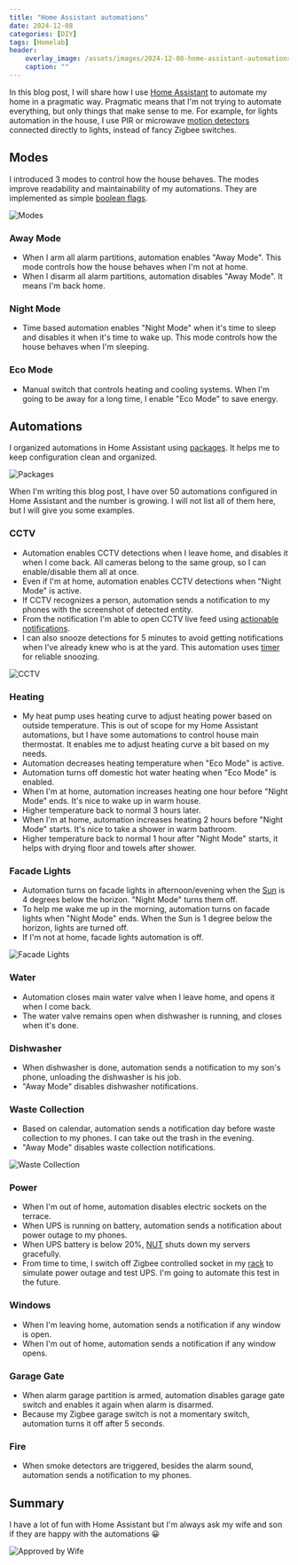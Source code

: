 ```yaml
---
title: "Home Assistant automations"
date: 2024-12-08
categories: [DIY]
tags: [Homelab]
header:
    overlay_image: /assets/images/2024-12-08-home-assistant-automations/overlay.jpg
    caption: ""
---
```


In this blog post, I will share how I use [Home Assistant](https://www.home-assistant.io/) to automate my home in a pragmatic way.
Pragmatic means that I'm not trying to automate everything, but only things that make sense to me.
For example, for lights automation in the house, I use PIR or microwave [motion detectors](https://en.wikipedia.org/wiki/Motion_detector) connected directly to lights, instead of fancy Zigbee switches.

## Modes

I introduced 3 modes to control how the house behaves.
The modes improve readability and maintainability of my automations.
They are implemented as simple [boolean flags](https://www.home-assistant.io/integrations/input_boolean/).

![Modes](/assets/images/2024-12-08-home-assistant-automations/input_boolean_modes.png)

### Away Mode

* When I arm all alarm partitions, automation enables "Away Mode". This mode controls how the house behaves when I'm not at home.
* When I disarm all alarm partitions, automation disables "Away Mode". It means I'm back home.

### Night Mode

* Time based automation enables "Night Mode" when it's time to sleep and disables it when it's time to wake up. This mode controls how the house behaves when I'm sleeping.

### Eco Mode

* Manual switch that controls heating and cooling systems. When I'm going to be away for a long time, I enable "Eco Mode" to save energy.

## Automations

I organized automations in Home Assistant using [packages](https://www.home-assistant.io/docs/configuration/packages/).
It helps me to keep configuration clean and organized.

![Packages](/assets/images/2024-12-08-home-assistant-automations/automation_packages.png)

When I'm writing this blog post, I have over 50 automations configured in Home Assistant and the number is growing.
I will not list all of them here, but I will give you some examples.

### CCTV

* Automation enables CCTV detections when I leave home, and disables it when I come back. All cameras belong to the same group, so I can enable/disable them all at once.
* Even if I'm at home, automation enables CCTV detections when "Night Mode" is active.
* If CCTV recognizes a person, automation sends a notification to my phones with the screenshot of detected entity.
* From the notification I'm able to open CCTV live feed using [actionable notifications](https://companion.home-assistant.io/docs/notifications/actionable-notifications/).
* I can also snooze detections for 5 minutes to avoid getting notifications when I've already knew who is at the yard. This automation uses [timer](https://www.home-assistant.io/integrations/timer/) for reliable snoozing.

![CCTV](/assets/images/2024-12-08-home-assistant-automations/cctv.jpg)

### Heating

* My heat pump uses heating curve to adjust heating power based on outside temperature. This is out of scope for my Home Assistant automations, but I have some automations to control house main thermostat. It enables me to adjust heating curve a bit based on my needs.
* Automation decreases heating temperature when "Eco Mode" is active.
* Automation turns off domestic hot water heating when "Eco Mode" is enabled.
* When I'm at home, automation increases heating one hour before "Night Mode" ends. It's nice to wake up in warm house.
* Higher temperature back to normal 3 hours later.
* When I'm at home, automation increases heating 2 hours before "Night Mode" starts. It's nice to take a shower in warm bathroom.
* Higher temperature back to normal 1 hour after "Night Mode" starts, it helps with drying floor and towels after shower.

### Facade Lights

* Automation turns on facade lights in afternoon/evening when the [Sun](https://www.home-assistant.io/integrations/sun/) is 4 degrees below the horizon. "Night Mode" turns them off.
* To help me wake me up in the morning, automation turns on facade lights when "Night Mode" ends. When the Sun is 1 degree below the horizon, lights are turned off.
* If I'm not at home, facade lights automation is off.

![Facade Lights](/assets/images/2024-12-08-home-assistant-automations/facade_lights.jpg)

### Water

* Automation closes main water valve when I leave home, and opens it when I come back.
* The water valve remains open when dishwasher is running, and closes when it's done.

### Dishwasher

* When dishwasher is done, automation sends a notification to my son's phone, unloading the dishwasher is his job.
* "Away Mode" disables dishwasher notifications.

### Waste Collection

* Based on calendar, automation sends a notification day before waste collection to my phones. I can take out the trash in the evening.
* "Away Mode" disables waste collection notifications.

![Waste Collection](/assets/images/2024-12-08-home-assistant-automations/waste_collection_calendar.png)

### Power

* When I'm out of home, automation disables electric sockets on the terrace.
* When UPS is running on battery, automation sends a notification about power outage to my phones.
* When UPS battery is below 20%, [NUT](https://networkupstools.org/) shuts down my servers gracefully.
* From time to time, I switch off Zigbee controlled socket in my [rack](/blog/2024/06/30/homlab-hardware/) to simulate power outage and test UPS. I'm going to automate this test in the future.

### Windows

* When I'm leaving home, automation sends a notification if any window is open.
* When I'm out of home, automation sends a notification if any window opens.

### Garage Gate

* When alarm garage partition is armed, automation disables garage gate switch and enables it again when alarm is disarmed.
* Because my Zigbee garage switch is not a momentary switch, automation turns it off after 5 seconds.

### Fire

* When smoke detectors are triggered, besides the alarm sound, automation sends a notification to my phones.

## Summary

I have a lot of fun with Home Assistant but I'm always ask my wife and son if they are happy with the automations 😀

![Approved by Wife](/assets/images/2024-12-08-home-assistant-automations/approved_by_wife.jpg)